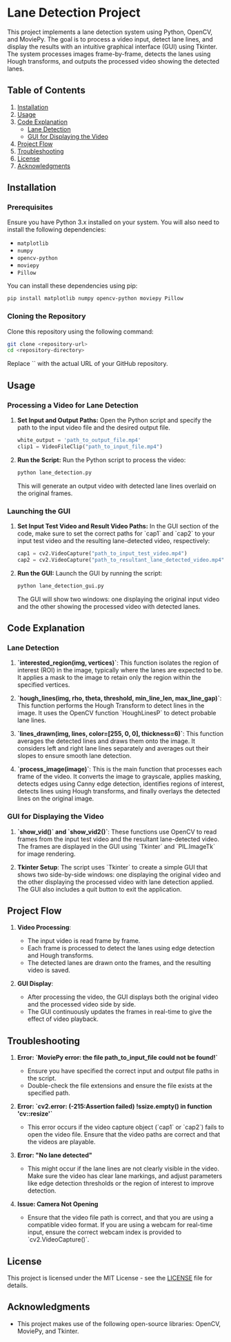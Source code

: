 
# Lane Detection Project

This project implements a lane detection system using Python, OpenCV, and MoviePy. The goal is to process a video input, detect lane lines, and display the results with an intuitive graphical interface (GUI) using Tkinter. The system processes images frame-by-frame, detects the lanes using Hough transforms, and outputs the processed video showing the detected lanes.

## Table of Contents
1. [Installation](#installation)
2. [Usage](#usage)
3. [Code Explanation](#code-explanation)
   - [Lane Detection](#lane-detection)
   - [GUI for Displaying the Video](#gui-for-displaying-the-video)
4. [Project Flow](#project-flow)
5. [Troubleshooting](#troubleshooting)
6. [License](#license)
7. [Acknowledgments](#acknowledgments)

## Installation

### Prerequisites

Ensure you have Python 3.x installed on your system. You will also need to install the following dependencies:

- `matplotlib`
- `numpy`
- `opencv-python`
- `moviepy`
- `Pillow`

You can install these dependencies using pip:

```bash
pip install matplotlib numpy opencv-python moviepy Pillow
```

### Cloning the Repository

Clone this repository using the following command:

```bash
git clone <repository-url>
cd <repository-directory>
```

Replace \`<repository-url>\` with the actual URL of your GitHub repository.

## Usage

### Processing a Video for Lane Detection

1. **Set Input and Output Paths:**
   Open the Python script and specify the path to the input video file and the desired output file.

   ```python
   white_output = 'path_to_output_file.mp4'
   clip1 = VideoFileClip("path_to_input_file.mp4")
   ```

2. **Run the Script:**
   Run the Python script to process the video:

   ```bash
   python lane_detection.py
   ```

   This will generate an output video with detected lane lines overlaid on the original frames.

### Launching the GUI

1. **Set Input Test Video and Result Video Paths:**
   In the GUI section of the code, make sure to set the correct paths for \`cap1\` and \`cap2\` to your input test video and the resulting lane-detected video, respectively:

   ```python
   cap1 = cv2.VideoCapture("path_to_input_test_video.mp4")
   cap2 = cv2.VideoCapture("path_to_resultant_lane_detected_video.mp4")
   ```

2. **Run the GUI:**
   Launch the GUI by running the script:

   ```bash
   python lane_detection_gui.py
   ```

   The GUI will show two windows: one displaying the original input video and the other showing the processed video with detected lanes.

## Code Explanation

### Lane Detection

1. **\`interested_region(img, vertices)\`**: This function isolates the region of interest (ROI) in the image, typically where the lanes are expected to be. It applies a mask to the image to retain only the region within the specified vertices.

2. **\`hough_lines(img, rho, theta, threshold, min_line_len, max_line_gap)\`**: This function performs the Hough Transform to detect lines in the image. It uses the OpenCV function \`HoughLinesP\` to detect probable lane lines.

3. **\`lines_drawn(img, lines, color=[255, 0, 0], thickness=6)\`**: This function averages the detected lines and draws them onto the image. It considers left and right lane lines separately and averages out their slopes to ensure smooth lane detection.

4. **\`process_image(image)\`**: This is the main function that processes each frame of the video. It converts the image to grayscale, applies masking, detects edges using Canny edge detection, identifies regions of interest, detects lines using Hough transforms, and finally overlays the detected lines on the original image.

### GUI for Displaying the Video

1. **\`show_vid()\` and \`show_vid2()\`**: These functions use OpenCV to read frames from the input test video and the resultant lane-detected video. The frames are displayed in the GUI using \`Tkinter\` and \`PIL.ImageTk\` for image rendering.

2. **Tkinter Setup**: The script uses \`Tkinter\` to create a simple GUI that shows two side-by-side windows: one displaying the original video and the other displaying the processed video with lane detection applied. The GUI also includes a quit button to exit the application.

## Project Flow

1. **Video Processing**: 
   - The input video is read frame by frame.
   - Each frame is processed to detect the lanes using edge detection and Hough transforms.
   - The detected lanes are drawn onto the frames, and the resulting video is saved.

2. **GUI Display**: 
   - After processing the video, the GUI displays both the original video and the processed video side by side.
   - The GUI continuously updates the frames in real-time to give the effect of video playback.

## Troubleshooting

1. **Error: \`MoviePy error: the file __path_to_input_file__ could not be found!\`**
   - Ensure you have specified the correct input and output file paths in the script.
   - Double-check the file extensions and ensure the file exists at the specified path.

2. **Error: \`cv2.error: (-215:Assertion failed) !ssize.empty() in function 'cv::resize'\`**
   - This error occurs if the video capture object (\`cap1\` or \`cap2\`) fails to open the video file. Ensure that the video paths are correct and that the videos are playable.

3. **Error: "No lane detected"**
   - This might occur if the lane lines are not clearly visible in the video. Make sure the video has clear lane markings, and adjust parameters like edge detection thresholds or the region of interest to improve detection.

4. **Issue: Camera Not Opening**
   - Ensure that the video file path is correct, and that you are using a compatible video format. If you are using a webcam for real-time input, ensure the correct webcam index is provided to \`cv2.VideoCapture()\`.

## License
This project is licensed under the MIT License - see the [LICENSE](LICENSE) file for details.

## Acknowledgments
- This project makes use of the following open-source libraries: OpenCV, MoviePy, and Tkinter.
